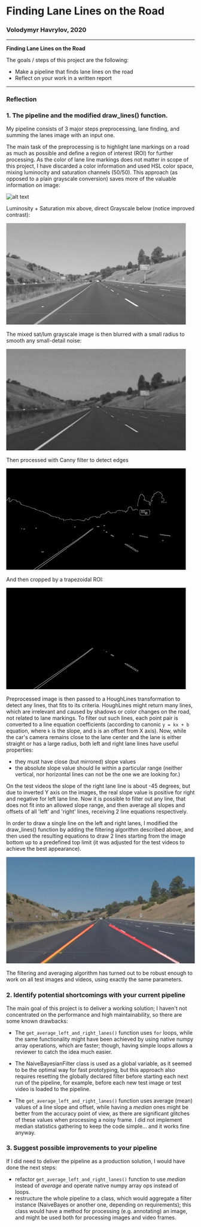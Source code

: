 # **Finding Lane Lines on the Road** 

### Volodymyr Havrylov, 2020

---

**Finding Lane Lines on the Road**

The goals / steps of this project are the following:
* Make a pipeline that finds lane lines on the road
* Reflect on your work in a written report


[//]: # (Image References)

[image01]: ./illustrations/luminosity.jpg "Luminosity channel"
[image02]: ./illustrations/saturation.jpg "Saturation channel"
[image03]: ./illustrations/gray.jpg "Grayscale sum of lum+sat"
[image04]: ./illustrations/truegray.jpg "Grayscale directly converted"
[image05]: ./illustrations/blurred.jpg "Blurred"
[image06]: ./illustrations/edges.jpg "Canny edges"
[image07]: ./illustrations/masked.jpg "Cropped to ROI"
[image08]: ./illustrations/lane_lines.jpg "Lane lines"
[image09]: ./illustrations/whiteCarLaneSwitch.jpg "Pipeline result"

---

### Reflection

### 1. The pipeline and the modified draw_lines() function.

My pipeline consists of 3 major steps preprocessing, lane finding, and summing the lanes
image with an input one.

The main task of the preprocessing is to highlight lane markings on a road as much as possible
and define a region of interest (ROI) for further processing. As the color of lane line markings
does not matter in scope of this project, I have discarded a color information and used HSL color
space, mixing luminocity and saturation channels (50/50). 
This approach (as opposed to a plain
grayscale conversion) saves more of the valuable information on image:

![alt text][image03]

Luminosity + Saturation mix above, direct Grayscale below (notice improved contrast):

![alt text][image04]

The mixed sat/lum grayscale image is then blurred with a small radius to smooth any small-detail noise:

![alt text][image05]

Then processed with Canny filter to detect edges

![alt text][image06]

And then cropped by a trapezoidal ROI:

![alt text][image07]


Preprocessed image is then passed to a HoughLines transformation to detect any lines, that fits
to its criteria. 
HoughLines might return many lines, which are irrelevant and caused by shadows or color changes
on the road, not related to lane markings. To filter out such lines, each point pair is converted
to a line equation coefficients (according to canonic `y = kx + b` equation, where `k` is the 
slope, and `b` is an offset from X axis). Now, while the car's camera remains close to the lane
center and the lane is either straight or has a large radius, both left and right lane lines
have useful properties:
 * they must have close (but mirrored) slope values
 * the absolute slope value should lie within a particular range (neither vertical, nor 
horizontal lines can not be the one we are looking for.)
 
On the test videos the slope of the right lane line is about -45 degrees, but due to inverted Y axis 
on the images, the real slope value is positive for right and negative for left lane line. Now it is
possible to filter out any line, that does not fit into an allowed slope range, and then average
all slopes and offsets of all 'left' and 'right' lines, receiving 2 line equations respectively.

In order to draw a single line on the left and right lanes, I modified the draw_lines() function by
adding the filtering algorithm described above, and then used the resulting equations to draw 2
lines starting from the image bottom up to a predefined top limit (it was adjusted for the test
videos to achieve the best appearance).

![alt text][image09]

The filtering and averaging algorithm has turned out to be robust enough to work on all test images
and videos, using exactly the same parameters.


### 2. Identify potential shortcomings with your current pipeline


The main goal of this project is to deliver a working solution; I haven't not concentrated
on the performance and high maintainability, so there are some known drawbacks:

* The `get_average_left_and_right_lanes()` function uses `for` loops, while the same 
functionality might have been achieved by using native numpy array operations, which are faster;
though, having simple loops allows a reviewer to catch the idea much easier.

* The NaiveBayesianFilter class is used as a global variable, as it seemed to be the optimal way
for fast prototyping, but this approach also requires resetting the globally declared filter
before starting each next run of the pipeline, for example, before each new test image or test
video is loaded to the pipeline.

* The `get_average_left_and_right_lanes()` function uses average (mean) values of a line slope
and offset, while having a *median* ones might be better from the accuracy point of view, as
there are significant glitches of these values when processing a noisy frame. I did
not implement median statistics gathering to keep the code simple... and it works fine anyway.


### 3. Suggest possible improvements to your pipeline

If I did need to deliver the pipeline as a production solution, I would have done the next steps:

* refactor `get_average_left_and_right_lanes()` function to use *median* instead of *average* and
operate native numpy array ops instead of loops.
* restructure the whole pipeline to a class, which would aggregate a filter instance (NaiveBayes or
another one, depending on requirements); this class would have a method for processing (e.g.
annotating) an image, and might be used both for processing images and video frames.
